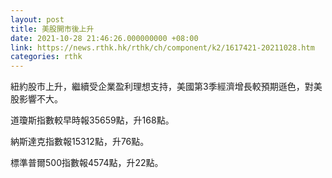 ```yaml
---
layout: post
title: 美股開市後上升
date: 2021-10-28 21:46:26.000000000 +08:00
link: https://news.rthk.hk/rthk/ch/component/k2/1617421-20211028.htm
categories: rthk
---
```


紐約股市上升，繼續受企業盈利理想支持，美國第3季經濟增長較預期遜色，對美股影響不大。

道瓊斯指數較早時報35659點，升168點。

納斯達克指數報15312點，升76點。

標準普爾500指數報4574點，升22點。
